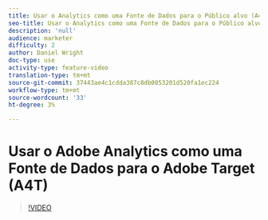 ```yaml
---
title: Usar o Analytics como uma Fonte de Dados para o Público alvo (A4T)
seo-title: Usar o Analytics como uma Fonte de Dados para o Público alvo (A4T)
description: 'null'
audience: marketer
difficulty: 2
author: Daniel Wright
doc-type: use
activity-type: feature-video
translation-type: tm+mt
source-git-commit: 37443ae4c1cdda387c8db0053201d520fa1ec224
workflow-type: tm+mt
source-wordcount: '33'
ht-degree: 3%

---
```



# Usar o Adobe Analytics como uma Fonte de Dados para o Adobe Target (A4T)

>[!VIDEO](https://video.tv.adobe.com/v/17384/?quality=12)

